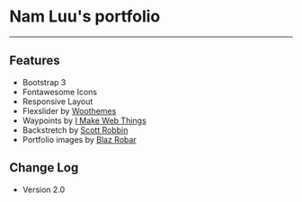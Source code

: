 # Nam Luu's portfolio
-------------------------------------
## Features
- Bootstrap 3
- Fontawesome Icons
- Responsive Layout
- Flexslider by [Woothemes](http://www.woothemes.com/flexslider/)
- Waypoints by [I Make Web Things](https://github.com/imakewebthings/waypoints)
- Backstretch by [Scott Robbin](http://srobbin.com/jquery-plugins/backstretch/)
- Portfolio images by [Blaz Robar](http://www.blazrobar.com/)

## Change Log
- Version 2.0